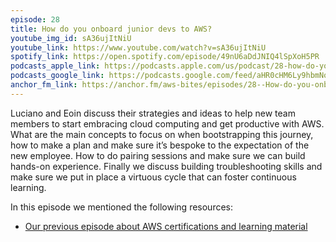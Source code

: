 ```yaml
---
episode: 28
title: How do you onboard junior devs to AWS?
youtube_img_id: sA36ujItNiU
youtube_link: https://www.youtube.com/watch?v=sA36ujItNiU
spotify_link: https://open.spotify.com/episode/49nU6aDdJNIQ4lSpXoH5PR
podcasts_apple_link: https://podcasts.apple.com/us/podcast/28-how-do-you-onboard-junior-devs-to-aws/id1585489017?i=1000554428273
podcasts_google_link: https://podcasts.google.com/feed/aHR0cHM6Ly9hbmNob3IuZm0vcy82YTMzMTJhMC9wb2RjYXN0L3Jzcw/episode/MWNiNjdjNWQtOTZhOC00NzFiLWIzMDItOWIzOTkwN2M3MTE0?sa=X&ved=0CAUQkfYCahcKEwi4n82V7vX3AhUAAAAAHQAAAAAQAQ 
anchor_fm_link: https://anchor.fm/aws-bites/episodes/28--How-do-you-onboard-junior-devs-to-AWS-e1fcg60
---
```



Luciano and Eoin discuss their strategies and ideas to help new team members to start embracing cloud computing and get productive with AWS. What are the main concepts to focus on when bootstrapping this journey, how to make a plan and make sure it’s bespoke to the expectation of the new employee. How to do pairing sessions and make sure we can build hands-on experience. Finally we discuss building troubleshooting skills and make sure we put in place a virtuous cycle that can foster continuous learning.
  
In this episode we mentioned the following resources:

 - [Our previous episode about AWS certifications and learning material](https://www.youtube.com/watch?v=qf0CuUOtPEI) 
    